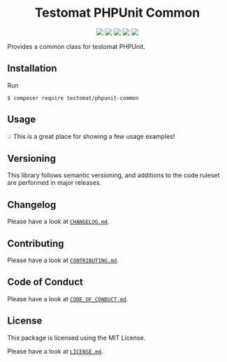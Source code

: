 <h1 align="center">Testomat PHPUnit Common</h1>
<p align="center">
    <a href="https://github.com/testomat/phpunit-common/releases"><img src="https://img.shields.io/packagist/v/testomat/phpunit-common.svg?style=flat-square"></a>
    <a href="https://php.net/"><img src="https://img.shields.io/badge/php-%5E7.3.0-8892BF.svg?style=flat-square"></a>
    <a href="https://codecov.io/gh/testomat/phpunit"><img src="https://img.shields.io/codecov/c/github/testomat/phpunit/master.svg?style=flat-square"></a>
    <a href="#"><img src="https://img.shields.io/badge/style-level%20max-brightgreen.svg?style=flat-square&label=phpstan"></a>
    <a href="http://opensource.org/licenses/MIT"><img src="https://img.shields.io/badge/license-MIT-brightgreen.svg?style=flat-square"></a>
</p>

Provides a common class for testomat PHPUnit.

## Installation

Run

```
$ composer require testomat/phpunit-common
```

## Usage

:bulb: This is a great place for showing a few usage examples!

## Versioning

This library follows semantic versioning, and additions to the code ruleset are performed in major releases.

## Changelog

Please have a look at [`CHANGELOG.md`](../../CHANGELOG.md).

## Contributing

Please have a look at [`CONTRIBUTING.md`](../../.github/CONTRIBUTING.md).

## Code of Conduct

Please have a look at [`CODE_OF_CONDUCT.md`](../../.github/CODE_OF_CONDUCT.md).

## License

This package is licensed using the MIT License.

Please have a look at [`LICENSE.md`](../../LICENSE.md).
